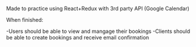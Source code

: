 Made to practice using React+Redux with 3rd party API (Google Calendar) 


When finished:

  -Users should be able to view and mangage their bookings
  -Clients should be able to create bookings and receive email confirmation 
